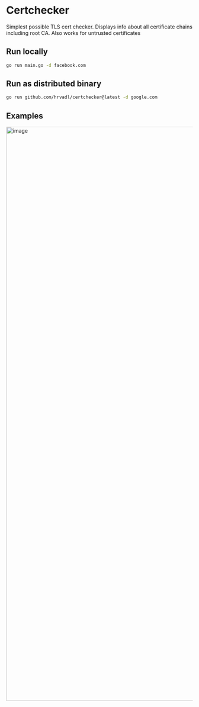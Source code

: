 # Certchecker

Simplest possible TLS cert checker. Displays info about all certificate chains including root CA. Also works for untrusted certificates

## Run locally

```sh
go run main.go -d facebook.com
```

## Run as distributed binary

```sh
go run github.com/hrvadl/certchecker@latest -d google.com
```

## Examples
<img width="1551" alt="image" src="https://github.com/hrvadl/certchecker/assets/93580374/90a69488-1bb4-4202-9c5a-1481347cf862">
